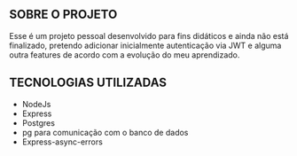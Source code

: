## SOBRE O PROJETO

Esse é um projeto pessoal desenvolvido para fins didáticos e ainda não está finalizado, pretendo adicionar inicialmente autenticação via JWT e alguma outra features de acordo com a evolução do meu aprendizado.

## TECNOLOGIAS UTILIZADAS

- NodeJs
- Express
- Postgres
- pg para comunicação com o banco de dados
- Express-async-errors
